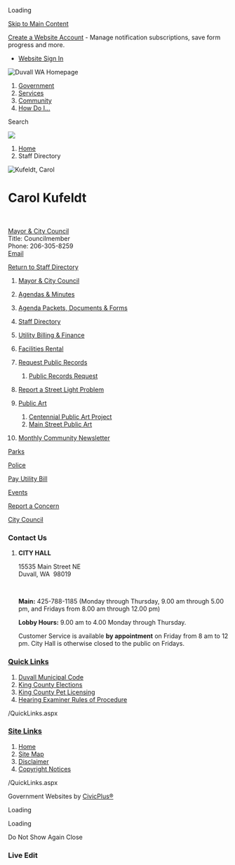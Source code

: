 Loading

[Skip to Main Content](https://www.duvallwa.gov/Directory.aspx?EID=127%2F)

[Create a Website Account](https://www.duvallwa.gov/MyAccount/ProfileCreate) - Manage notification subscriptions, save form progress and more.   

- [Website Sign In](https://www.duvallwa.gov/MyAccount)

![Duvall WA Homepage](https://www.duvallwa.gov/ImageRepository/Document?documentID=10061)

1. [Government](https://www.duvallwa.gov/27/Government)
2. [Services](https://www.duvallwa.gov/101/Services)
3. [Community](https://www.duvallwa.gov/31/Community)
4. [How Do I...](https://www.duvallwa.gov/9/How-Do-I)

Search

![](https://www.duvallwa.gov/ImageRepository/Document?documentID=10060)

1. [Home](https://www.duvallwa.gov)
2. Staff Directory

![Kufeldt, Carol](https://www.duvallwa.gov/ImageRepository/Document?documentID=10292 "Kufeldt, Carol")

# Carol Kufeldt

 

[Mayor &amp; City Council](https://www.duvallwa.gov/Directory.aspx?DID=13)  
Title: Councilmember  
Phone: 206-305-8259  
[Email](mailto:carol.kufeldt@duvallwa.gov)

[Return to Staff Directory](https://www.duvallwa.gov/Directory.aspx)

01. [Mayor &amp; City Council](https://www.duvallwa.gov/166/City-Council)
02. [Agendas &amp; Minutes](https://www.duvallwa.gov/AgendaCenter)
03. [Agenda Packets, Documents &amp; Forms](https://www.duvallwa.gov/DocumentCenter)
04. [Staff Directory](https://www.duvallwa.gov/Directory.aspx)
05. [Utility Billing &amp; Finance](https://www.duvallwa.gov/131/Finance-Department)
06. [Facilities Rental](https://www.duvallwa.gov/468/Facilities-Rental)
07. [Request Public Records](https://www.duvallwa.gov/315/Request-Public-Records)
    
    1. [Public Records Request](https://duvallwa.nextrequest.com)
08. [Report a Street Light Problem](https://www.pse.com/outage/report-street-light-outage)
09. [Public Art](https://www.duvallwa.gov/365/Public-Art)
    
    1. [Centennial Public Art Project](https://www.duvallwa.gov/367/Centennial-Public-Art-Project)
    2. [Main Street Public Art](https://www.duvallwa.gov/368/Main-Street-Public-Art)
10. [Monthly Community Newsletter](https://www.duvallwa.gov/Archive.aspx?AMID=37)

[Parks](https://www.duvallwa.gov/193/Parks)

[Police](https://www.duvallwa.gov/140/Police-Department)

[Pay Utility Bill](https://duvallwa.pay.opengov.com/stw_php/stwub/ubtipact.php)

[Events](https://www.duvallwa.gov/calendar.aspx)

[Report a Concern](https://www.duvallwa.gov/requesttracker.aspx)

[City Council](https://www.duvallwa.gov/166/City-Council)

### Contact Us

1. **CITY HALL**
   
   15535 Main Street NE   
   Duvall, WA  98019
   
    
   
   **Main:** 425-788-1185 (Monday through Thursday, 9.00 am through 5.00 pm, and Fridays from 8.00 am through 12.00 pm)
   
   **Lobby Hours:** 9.00 am to 4.00 Monday through Thursday.
   
   Customer Service is available **by appointment** on Friday from 8 am to 12 pm. City Hall is otherwise closed to the public on Fridays.

### [Quick Links](https://www.duvallwa.gov/QuickLinks.aspx?CID=15)

1. [Duvall Municipal Code](https://library.municode.com/index.aspx?clientId=16325)
2. [King County Elections](https://www.kingcounty.gov/elections.aspx)
3. [King County Pet Licensing](https://www.kingcounty.gov/safety/regionalAnimalServices.aspx)
4. [Hearing Examiner Rules of Procedure](https://www.duvallwa.gov/DocumentCenter/View/5631/Hearing-Examiner-Rules-of-Procedure--2016)

/QuickLinks.aspx

### [Site Links](https://www.duvallwa.gov/QuickLinks.aspx?CID=11)

1. [Home](https://www.duvallwa.gov)
2. [Site Map](https://www.duvallwa.gov/sitemap)
3. [Disclaimer](https://www.duvallwa.gov/125/Disclaimer)
4. [Copyright Notices](https://www.duvallwa.gov/site/copyright)

/QuickLinks.aspx

Government Websites by [CivicPlus®](https://connect.civicplus.com/referral)

Loading

Loading

Do Not Show Again Close

### Live Edit